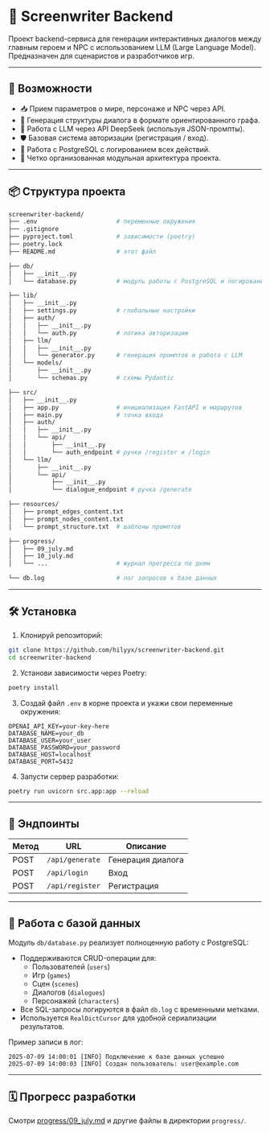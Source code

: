 # 🧠 Screenwriter Backend

Проект backend-сервиса для генерации интерактивных диалогов между главным героем и NPC с использованием LLM (Large Language Model). Предназначен для сценаристов и разработчиков игр.

---

## 🚀 Возможности

- 📥 Прием параметров о мире, персонаже и NPC через API.
- 🤖 Генерация структуры диалога в формате ориентированного графа.
- 🧩 Работа с LLM через API DeepSeek (используя JSON-промпты).
- 🛡️ Базовая система авторизации (регистрация / вход).
- 💾 Работа с PostgreSQL с логированием всех действий.
- 📁 Четко организованная модульная архитектура проекта.

---

## 📦 Структура проекта

```bash
screenwriter-backend/
├── .env                      # переменные окружения
├── .gitignore
├── pyproject.toml            # зависимости (poetry)
├── poetry.lock
├── README.md                 # этот файл

├── db/
│   ├── __init__.py
│   └── database.py           # модуль работы с PostgreSQL и логированием

├── lib/
│   ├── __init__.py
│   ├── settings.py           # глобальные настройки
│   ├── auth/
│   │   ├── __init__.py
│   │   └── auth.py           # логика авторизации
│   ├── llm/
│   │   ├── __init__.py
│   │   └── generator.py      # генерация промптов и работа с LLM
│   └── models/
│       ├── __init__.py
│       └── schemas.py        # схемы Pydantic

├── src/
│   ├── __init__.py
│   ├── app.py                # инициализация FastAPI и маршрутов
│   ├── main.py               # точка входа
│   ├── auth/
│   │   ├── __init__.py
│   │   └── api/
│   │       ├── __init__.py
│   │       └── auth_endpoint # ручки /register и /login
│   └── llm/
│       ├── __init__.py
│       └── api/
│           ├── __init__.py
│           └── dialogue_endpoint # ручка /generate

├── resources/
│   ├── prompt_edges_content.txt
│   ├── prompt_nodes_content.txt
│   └── prompt_structure.txt  # шаблоны промптов

├── progress/
│   ├── 09_july.md
│   ├── 10_july.md
│   └── ...                   # журнал прогресса по дням

└── db.log                    # лог запросов к базе данных
```

---

## 🛠️ Установка

1. Клонируй репозиторий:

```bash
git clone https://github.com/hilyyx/screenwriter-backend.git
cd screenwriter-backend
```

2. Установи зависимости через Poetry:

```bash
poetry install
```

3. Создай файл `.env` в корне проекта и укажи свои переменные окружения:

```env
OPENAI_API_KEY=your-key-here
DATABASE_NAME=your_db
DATABASE_USER=your_user
DATABASE_PASSWORD=your_password
DATABASE_HOST=localhost
DATABASE_PORT=5432
```

4. Запусти сервер разработки:

```bash
poetry run uvicorn src.app:app --reload
```

---

## 📡 Эндпоинты

| Метод | URL              | Описание            |
|-------|------------------|---------------------|
| POST  | `/api/generate`  | Генерация диалога   |
| POST  | `/api/login`     | Вход                |
| POST  | `/api/register`  | Регистрация         |

---

## 💾 Работа с базой данных

Модуль `db/database.py` реализует полноценную работу с PostgreSQL:

- Поддерживаются CRUD-операции для:
  - Пользователей (`users`)
  - Игр (`games`)
  - Сцен (`scenes`)
  - Диалогов (`dialogues`)
  - Персонажей (`characters`)
- Все SQL-запросы логируются в файл `db.log` с временными метками.
- Используется `RealDictCursor` для удобной сериализации результатов.

Пример записи в лог:

```
2025-07-09 14:00:01 [INFO] Подключение к базе данных успешно
2025-07-09 14:00:03 [INFO] Создан пользователь: user@example.com
```

---

## 🗓️ Прогресс разработки

Смотри [progress/09_july.md](progress/09_july.md) и другие файлы в директории `progress/`.
